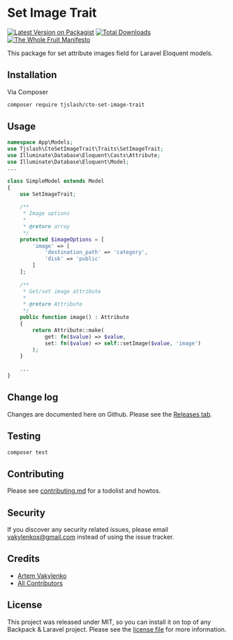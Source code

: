 # Set Image Trait

[![Latest Version on Packagist][ico-version]][link-packagist]
[![Total Downloads][ico-downloads]][link-downloads]
[![The Whole Fruit Manifesto](https://img.shields.io/badge/writing%20standard-the%20whole%20fruit-brightgreen)](https://github.com/the-whole-fruit/manifesto)

This package for set attribute images field for Laravel Eloquent models.

## Installation

Via Composer

``` bash
composer require tjslash/cto-set-image-trait
```

## Usage

```php
namespace App\Models;
use Tjslash\CtoSetImageTrait\Traits\SetImageTrait;
use Illuminate\Database\Eloquent\Casts\Attribute;
use Illuminate\Database\Eloquent\Model;
...

class SimpleModel extends Model 
{
    use SetImageTrait;
    
    /**
     * Image options
     * 
     * @return array
     */
    protected $imageOptions = [
        'image' => [
            'destination_path' => 'category',
            'disk' => 'public'
        ]
    ];
    
    /**
     * Get/set image attribute
     * 
     * @return Attribute
     */
    public function image() : Attribute
    {
        return Attribute::make(
            get: fn($value) => $value,
            set: fn($value) => self::setImage($value, 'image')
        );
    }
    
    ...
}
```

## Change log

Changes are documented here on Github. Please see the [Releases tab](https://github.com/tjslash/cto-set-image-trait/releases).

## Testing

``` bash
composer test
```

## Contributing

Please see [contributing.md](contributing.md) for a todolist and howtos.

## Security

If you discover any security related issues, please email vakylenkox@gmail.com instead of using the issue tracker.

## Credits

- [Artem Vakylenko][link-author]
- [All Contributors][link-contributors]

## License

This project was released under MIT, so you can install it on top of any Backpack & Laravel project. Please see the [license file](license.md) for more information. 

[ico-version]: https://img.shields.io/packagist/v/tjslash/cto-set-image-trait.svg?style=flat-square
[ico-downloads]: https://img.shields.io/packagist/dt/tjslash/cto-set-image-trait.svg?style=flat-square

[link-packagist]: https://packagist.org/packages/tjslash/cto-set-image-trait
[link-downloads]: https://packagist.org/packages/tjslash/cto-set-image-trait
[link-author]: https://github.com/tjslash
[link-contributors]: ../../contributors
